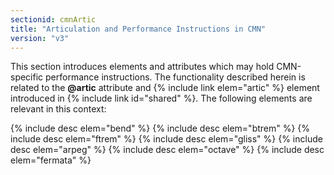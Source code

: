 ```yaml
---
sectionid: cmnArtic
title: "Articulation and Performance Instructions in CMN"
version: "v3"
---
```


This section introduces elements and attributes which may hold CMN-specific performance
instructions. The functionality described herein is related to the **@artic**
attribute and {% include link elem="artic" %} element introduced in {% include link id="shared" %}. The
following elements are relevant in this context:



{% include desc elem="bend" %}
{% include desc elem="btrem" %}
{% include desc elem="ftrem" %}
{% include desc elem="gliss" %}
{% include desc elem="arpeg" %}
{% include desc elem="octave" %}
{% include desc elem="fermata" %}




